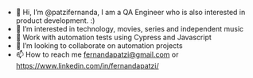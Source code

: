 - 👋 Hi, I’m @patzifernanda, I am a QA Engineer who is also interested in product development. :)
- 👀 I’m interested in technology, movies, series and independent music
- 🌱 Work with automation tests using Cypress and Javascript
- 💞️ I’m looking to collaborate on automation projects
- 📫 How to reach me fernandapatzi@gmail.com or https://www.linkedin.com/in/fernandapatzi/

<!---
patzifernanda/patzifernanda is a ✨ special ✨ repository because its `README.md` (this file) appears on your GitHub profile.
You can click the Preview link to take a look at your changes.
--->
